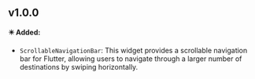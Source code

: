 ## v1.0.0

**✴️ Added:**

  - `ScrollableNavigationBar`: This widget provides a scrollable navigation bar for Flutter, allowing users to navigate through a larger number of destinations by swiping horizontally.